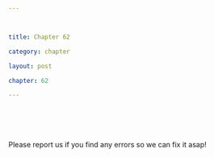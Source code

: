 ```yaml
---



title: Chapter 62

category: chapter

layout: post

chapter: 62 

---
```




<br><br><br><br>
Please report us if you find any errors so we can fix it asap!